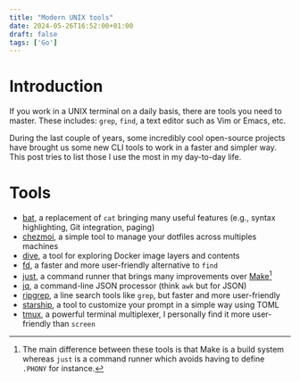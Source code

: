 ```yaml
---
title: "Modern UNIX tools"
date: 2024-05-26T16:52:00+01:00
draft: false
tags: ['Go']
---
```

# Introduction
<!--start-summary-->

If you work in a UNIX terminal on a daily basis, there are tools you need to master. These includes: `grep`, `find`, a text editor such as Vim or Emacs, etc.

During the last couple of years, some incredibly cool open-source projects have brought us some new CLI tools to work in a faster and simpler way. This post tries to list those I use the most in my day-to-day life.



# Tools

- [bat](https://github.com/sharkdp/bat), a replacement of `cat` bringing many useful features (e.g., syntax highlighting, Git integration, paging)
- [chezmoi](https://www.chezmoi.io/), a simple tool to manage your dotfiles across multiples machines
- [dive](https://github.com/wagoodman/dive), a tool for exploring Docker image layers and contents
- [fd](https://github.com/sharkdp/fd), a faster and more user-friendly alternative to `find`
- [just](https://github.com/casey/just), a command runner that brings many improvements over [Make](https://www.gnu.org/software/make/)[^1]
- [jq](https://github.com/jqlang/jq), a command-line JSON processor (think `awk` but for JSON)
- [ripgrep](https://github.com/BurntSushi/ripgrep), a line search tools like `grep`, but faster and more user-friendly
- [starship](https://starship.rs/), a tool to customize your prompt in a simple way using TOML
- [tmux](https://github.com/tmux/tmux), a powerful terminal multiplexer, I personally find it more user-friendly than `screen`



[^1]: The main difference between these tools is that Make is a build system whereas `just` is a command runner which avoids having to define `.PHONY` for instance.